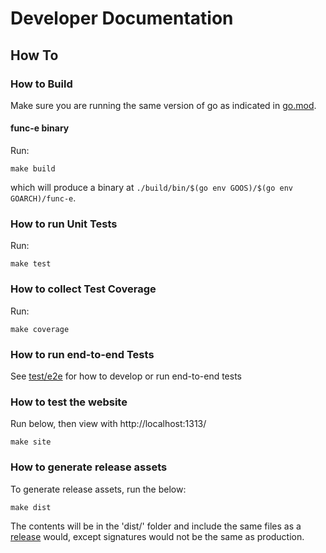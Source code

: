 # Developer Documentation

## How To

### How to Build

Make sure you are running the same version of go as indicated in [go.mod](go.mod).

#### func-e binary

Run:
```shell
make build
```
which will produce a binary at `./build/bin/$(go env GOOS)/$(go env GOARCH)/func-e`.

### How to run Unit Tests

Run:
```shell
make test
```

### How to collect Test Coverage

Run:
```shell
make coverage
```

### How to run end-to-end Tests

See [test/e2e](e2e) for how to develop or run end-to-end tests

### How to test the website

Run below, then view with http://localhost:1313/
```shell
make site
```

### How to generate release assets

To generate release assets, run the below:
```shell
make dist
```

The contents will be in the 'dist/' folder and include the same files as a
[release](https://github.com/tetratelabs/func-e/releases) would, except
signatures would not be the same as production.
